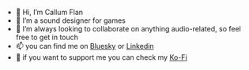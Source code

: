 - 👋 Hi, I’m Callum Flan
- 👀 I’m a sound designer for games
- 💞️ I’m always looking to collaborate on anything audio-related, so feel free to get in touch
- 📫 you can find me on [Bluesky](@calflan.bsky.social) or [Linkedin](https://www.linkedin.com/in/callum-flanagan/)
- 💸 if you want to support me you can check my [Ko-Fi](https://ko-fi.com/callumflanagan)
<!---
CalaFlan/CalaFlan is a ✨ special ✨ repository because its `README.md` (this file) appears on your GitHub profile.
You can click the Preview link to take a look at your changes.
--->
